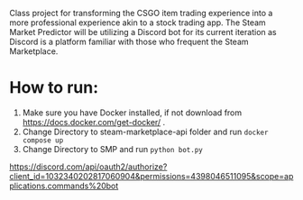 Class project for transforming the CSGO item trading experience into a more professional experience akin to a stock trading app. The Steam Market Predictor will be utilizing a Discord bot for its current iteration as Discord is a platform familiar with those who frequent the Steam Marketplace. 

# How to run: #
1. Make sure you have Docker installed, if not download from https://docs.docker.com/get-docker/ .
2. Change Directory to steam-marketplace-api folder and run ```docker compose up```
3. Change Directory to SMP and run ```python bot.py```

https://discord.com/api/oauth2/authorize?client_id=1032340202817060904&permissions=4398046511095&scope=applications.commands%20bot
